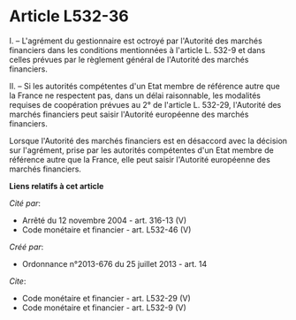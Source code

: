 # Article L532-36

I. – L'agrément du gestionnaire est octroyé par l'Autorité des marchés financiers dans les conditions mentionnées à l'article
L. 532-9 et dans celles prévues par le règlement général de l'Autorité des marchés financiers.

II. – Si les autorités compétentes d'un Etat membre de référence autre que la France ne respectent pas, dans un délai
raisonnable, les modalités requises de coopération prévues au 2° de l'article L. 532-29, l'Autorité des marchés financiers
peut saisir l'Autorité européenne des marchés financiers.

Lorsque l'Autorité des marchés financiers est en désaccord avec la décision sur l'agrément, prise par les autorités
compétentes d'un Etat membre de référence autre que la France, elle peut saisir l'Autorité européenne des marchés financiers.

**Liens relatifs à cet article**

_Cité par_:

  - Arrêté du 12 novembre 2004 - art. 316-13 (V)
  - Code monétaire et financier - art. L532-46 (V)

_Créé par_:

  - Ordonnance n°2013-676 du 25 juillet 2013 - art. 14

_Cite_:

  - Code monétaire et financier - art. L532-29 (V)
  - Code monétaire et financier - art. L532-9 (V)
